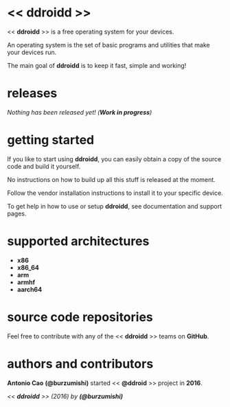 # << ddroidd >>

<< **ddroidd** >> is a free operating system for your devices.

An operating system is the set of basic programs and utilities that make your devices run.

The main goal of **ddroidd** is to keep it fast, simple and working!


# releases

_Nothing has been released yet! (**Work in progress**)_


# getting started

If you like to start using **ddroidd**, you can easily obtain a copy of the source code and build it yourself.

No instructions on how to build up all this stuff is released at the moment.

Follow the vendor installation instructions to install it to your specific device.

To get help in how to use or setup **ddroidd**, see documentation and support pages.


# supported architectures

- **x86**
- **x86_64**
- **arm**
- **armhf**
- **aarch64**


# source code repositories

Feel free to contribute with any of the << **ddroidd** >> teams on **GitHub**.


# authors and contributors

**Antonio Cao** **(@burzumishi)** started << **@ddroid** >> project in **2016**.


_<< **ddroidd** >> (2016) by **(@burzumishi)**_
